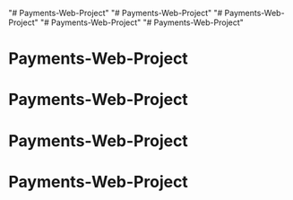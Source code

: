 "# Payments-Web-Project" 
"# Payments-Web-Project" 
"# Payments-Web-Project" 
"# Payments-Web-Project" 
"# Payments-Web-Project" 
# Payments-Web-Project
# Payments-Web-Project
# Payments-Web-Project
# Payments-Web-Project

